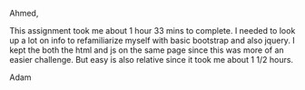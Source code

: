Ahmed,

This assignment took me about 1 hour 33 mins to complete.   I needed to look up a lot on info to refamiliarize myself with 
basic bootstrap and also jquery.   I kept the both the html and js on the same page since this was more of an easier challenge.
But easy is also relative since it took me about 1 1/2 hours.

Adam
